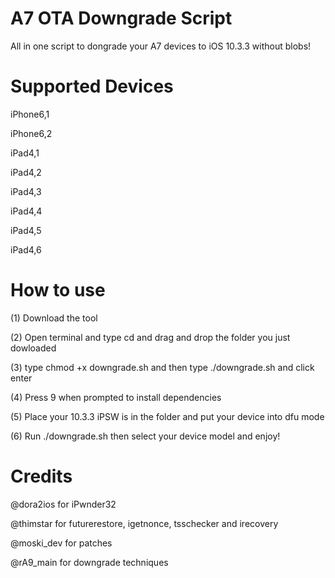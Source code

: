 # A7 OTA Downgrade Script

All in one script to dongrade your A7 devices to iOS 10.3.3 without blobs!

# Supported Devices 

iPhone6,1

iPhone6,2

iPad4,1

iPad4,2

iPad4,3

iPad4,4

iPad4,5

iPad4,6

# How to use

(1) Download the tool

(2) Open terminal and type cd and drag and drop the folder you just dowloaded

(3) type chmod +x downgrade.sh and then type ./downgrade.sh and click enter

(4) Press 9 when prompted to install dependencies 

(5) Place your 10.3.3 iPSW is in the folder and put your device into dfu mode

(6) Run ./downgrade.sh then select your device model and enjoy!

# Credits

@dora2ios for iPwnder32

@thimstar for futurerestore, igetnonce, tsschecker and irecovery

@moski_dev for patches

@rA9_main for downgrade techniques
